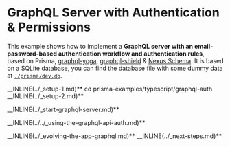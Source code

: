 # GraphQL Server with Authentication & Permissions

This example shows how to implement a **GraphQL server with an email-password-based authentication workflow and authentication rules**, based on Prisma, [graphql-yoga](https://github.com/prisma/graphql-yoga), [graphql-shield](https://github.com/maticzav/graphql-shield) & [Nexus Schema](https://nxs.li/components/standalone/schema). It is based on a SQLite database, you can find the database file with some dummy data at [`./prisma/dev.db`](./prisma/dev.db).

__INLINE(../_setup-1.md)\*\*
cd prisma-examples/typescript/graphql-auth
__INLINE(../_setup-2.md)\*\*

\_\_INLINE(../_start-graphql-server.md)\*\*

\_\_INLINE(../../_using-the-graphql-api-auth.md)\*\*

__INLINE(../_evolving-the-app-graphql.md)\*\*
__INLINE(../_next-steps.md)\*\*

